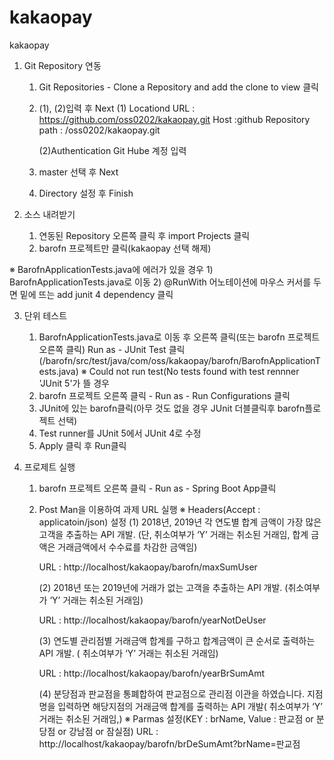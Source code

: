 # kakaopay
kakaopay

1. Git Repository 연동
	1) Git Repositories - Clone a Repository and add the clone to view 클릭
	2) (1), (2)입력 후 Next
		(1) Locationd
	   URL 				: https://github.com/oss0202/kakaopay.git
	   Host				:github
	   Repository path  : /oss0202/kakaopay.git
	   
		(2)Authentication
	   Git Hube 계정 입력
	3) master 선택 후 Next
	4) Directory 설정 후 Finish
	
2. 소스 내려받기
	1) 연동된 Repository 오른쪽 클릭 후 import Projects 클릭
	2) barofn 프로젝트만 클릭(kakaopay 선택 해제)
	
※ BarofnApplicationTests.java에 에러가 있을 경우
	1) BarofnApplicationTests.java로 이동
	2) @RunWith 어노테이션에 마우스 커서를 두면 밑에 뜨는 add junit 4 dependency 클릭 
	
3. 단위 테스트
	1) BarofnApplicationTests.java로 이동 후 오른쪽 클릭(또는 barofn 프로젝트 오른쪽 클릭) Run as - JUnit Test 클릭 
	(/barofn/src/test/java/com/oss/kakaopay/barofn/BarofnApplicationTests.java)
※ Could not run test(No tests found with test rennner 'JUnit 5'가 뜰 경우
	1) barofn 프로젝트 오른쪽 클릭 - Run as - Run Configurations 클릭
	2) JUnit에 있는 barofn클릭(아무 것도 없을 경우 JUnit 더블클릭후 barofn플로젝트 선택)
	3) Test runner를 JUnit 5에서 JUnit 4로 수정
	4) Apply 클릭 후 Run클릭
	
4. 프로제트 실행
	1) barofn 프로젝트 오른쪽 클릭 - Run as - Spring Boot App클릭
	2) Post Man을 이용하여 과제 URL 실행
	※ Headers(Accept : applicatoin/json) 설정
		(1) 2018년, 2019년 각 연도별 합계 금액이 가장 많은 고객을 추출하는 API 개발.
		(단, 취소여부가 ‘Y’ 거래는 취소된 거래임, 합계 금액은 거래금액에서 수수료를 차감한 금액임)
			
		URL : http://localhost/kakaopay/barofn/maxSumUser
		
		(2) 2018년 또는 2019년에 거래가 없는 고객을 추출하는 API 개발.
		(취소여부가 ‘Y’ 거래는 취소된 거래임)
		
		URL : http://localhost/kakaopay/barofn/yearNotDeUser
		
		(3) 연도별 관리점별 거래금액 합계를 구하고 합계금액이 큰 순서로 출력하는 API 개발.
		( 취소여부가 ‘Y’ 거래는 취소된 거래임)
		
		URL : http://localhost/kakaopay/barofn/yearBrSumAmt
		
		(4) 분당점과 판교점을 통폐합하여 판교점으로 관리점 이관을 하였습니다. 
		지점명을 입력하면 해당지점의 거래금액 합계를 출력하는 API 개발( 취소여부가 ‘Y’ 거래는 취소된 거래임,)
		※ Parmas 설정(KEY : brName, Value : 판교점 or 분당점 or 강남점 or 잠실점)
		URL : http://localhost/kakaopay/barofn/brDeSumAmt?brName=판교점
		
	
	
	
